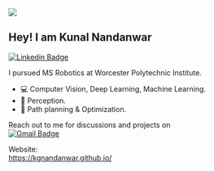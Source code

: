 ![](https://komarev.com/ghpvc/?username=kgnandanwar&style=flat)
## Hey! I am Kunal Nandanwar  
<!--
## Hey! I am [Sayantani Bhattacharya](https://sayantani-bhattacharya.github.io/) 👋  
-->

[![Linkedin Badge](https://img.shields.io/badge/-Kunal%20Nandanwar-0072b1?style=flat&logo=Linkedin&logoColor=white)](https://www.linkedin.com/in/kgnandanwar/ "Connect on LinkedIn")

I pursued MS Robotics at Worcester Polytechnic Institute.
- 💻 Computer Vision, Deep Learning, Machine Learning.
- 🤖 Perception.
- 🔀 Path planning & Optimization.


Reach out to me for discussions and projects on  
[![Gmail Badge](https://img.shields.io/badge/-kgnandanwar@wpi.edu-c14438?style=flat&logo=Gmail&logoColor=white)](mailto:kgnandanwar@wpi.edu "Connect via Email")
<!--
- ⚡ Fun fact: 
-->

Website:  
https://kgnandanwar.github.io/

